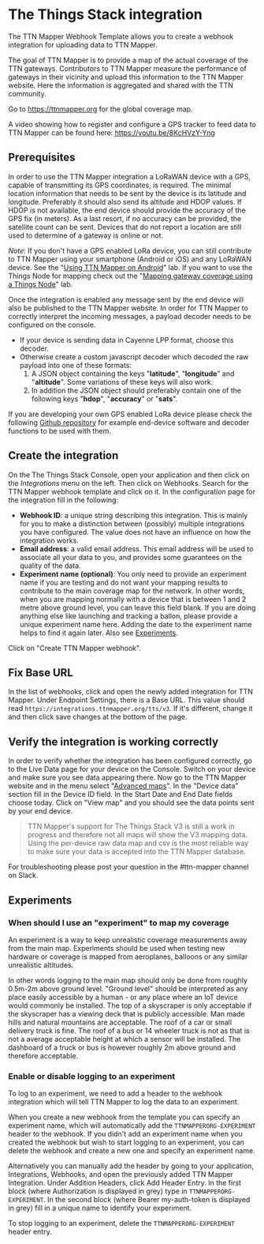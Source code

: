 # The Things Stack integration

The TTN Mapper Webhook Template allows you to create a webhook integration for uploading data to TTN Mapper. 

The goal of TTN Mapper is to provide a map of the actual coverage of the TTN gateways. Contributors to TTN Mapper measure the performance of gateways in their vicinity and upload this information to the TTN Mapper website. Here the information is aggregated and shared with the TTN community.

Go to https://ttnmapper.org for the global coverage map.

A video showing how to register and configure a GPS tracker to feed data to TTN Mapper can be found here: https://youtu.be/8KcHVzY-Yng

## Prerequisites

In order to use the TTN Mapper integration a LoRaWAN device with a GPS, capable of transmitting its GPS coordinates, is required. The minimal location information that needs to be sent by the device is its latitude and longitude. Preferably it should also send its altitude and HDOP values. If HDOP is not available, the end device should provide the accuracy of the GPS fix (in meters). As a last resort, if no accuracy can be provided, the satellite count can be sent. Devices that do not report a location are still used to determine of a gateway is online or not.

*Note*: If you don't have a GPS enabled LoRa device, you can still contribute to TTN Mapper using your smartphone (Android or iOS) and any LoRaWAN device. See the "[Using TTN Mapper on Android](https://www.thethingsnetwork.org/labs/story/using-ttnmapper-on-android)" lab. If you want to use the Things Node for mapping check out the "[Mapping gateway coverage using a Things Node](https://www.thethingsnetwork.org/labs/story/mapping-gateway-coverage-using-a-things-node)" lab.

Once the integration is enabled any message sent by the end device will also be published to the TTN Mapper website. In order for TTN Mapper to correctly interpret the incoming messages, a payload decoder needs to be configured on the console. 
* If your device is sending data in Cayenne LPP format, choose this decoder. 
* Otherwise create a custom javascript decoder which decoded the raw payload into one of these formats:
  1. A JSON object containing the keys "**latitude**", "**longitude**" and "**altitude**". Some variations of these keys will also work. 
  2. In addition the JSON object should preferably contain one of the following keys "**hdop**", "**accuracy**" or "**sats**".

If you are developing your own GPS enabled LoRa device please check the following [Github repository](https://github.com/ttnmapper/gps-node-examples) for example end-device software and decoder functions to be used with them.

## Create the integration

On the The Things Stack Console, open your application and then click on the *Integrations* menu on the left. Then click on Webhooks. Search for the TTN Mapper webhook template and click on it. In the configuration page for the integration fill in the following:

* **Webhook ID**: a unique string describing this integration. This is mainly for you to make a distinction between (possibly) multiple integrations you have configured. The value does not have an influence on how the integration works.
* **Email address**: a valid email address. This email address will be used to associate all your data to you, and provides some guarantees on the quality of the data.
* **Experiment name (optional)**: You only need to provide an experiment name if you are testing and do not want your mapping results to contribute to the main coverage map for the network. In other words, when you are mapping normally with a device that is between 1 and 2 metre above ground level, you can leave this field blank. If you are doing anything else like launching and tracking a ballon, please provide a unique experiment name here. Adding the date to the experiment name helps to find it again later. Also see [Experiments](#experiments).

Click on "Create TTN Mapper webhook".

## Fix Base URL

In the list of webhooks, click and open the newly added integration for TTN Mapper. Under Endpoint Settings, there is a Base URL. This value should read `https://integrations.ttnmapper.org/tts/v3`. If it's different, change it and then click save changes at the bottom of the page.

## Verify the integration is working correctly

In order to verify whether the integration has been configured correctly, go to the Live Data page for your device on the Console. Switch on your device and make sure you see data appearing there. Now go to the TTN Mapper website and in the menu select "[Advanced maps](https://ttnmapper.org/advanced-maps/)". In the "Device data" section fill in the Device ID field. In the Start Date and End Date fields choose today. Click on "View map" and you should see the data points sent by your end device.

> TTN Mapper's support for The Things Stack V3 is still a work in progress and therefore not all maps will show the V3 mapping data. Using the per-device raw data map and csv is the most reliable way to make sure your data is accepted into the TTN Mapper database.

For troubleshooting please post your question in the #ttn-mapper channel on Slack.

## Experiments

### When should I use an "experiment" to map my coverage

An experiment is a way to keep unrealistic coverage measurements away from the main map. Experiments should be used when testing new hardware or coverage is mapped from aeroplanes, balloons or any similar unrealistic altitudes.

In other words logging to the main map should only be done from roughly 0.5m-2m above ground level. "Ground level" should be interpreted as any place easily accessible by a human - or any place where an IoT device would commonly be installed. The top of a skyscraper is only acceptable if the skyscraper has a viewing deck that is publicly accessible. Man made hills and natural mountains are acceptable. The roof of a car or small delivery truck is fine. The roof of a bus or 14 wheeler truck is not as that is not a average acceptable height at which a sensor will be installed. The dashboard of a truck or bus is however roughly 2m above ground and therefore acceptable.


### Enable or disable logging to an experiment

To log to an experiment, we need to add a header to the webhook integration which will tell TTN Mapper to log the data to an experiment.

When you create a new webhook from the template you can specify an experiment name, which will automatically add the `TTNMAPPERORG-EXPERIMENT` header to the webhook. If you didn't add an experiment name when you created the webhook but wish to start logging to an experiment, you can delete the webhook and create a new one and specify an experiment name.

Alternatively you can manually add the header by going to your application, Integrations, Webhooks, and open the previously added TTN Mapper Integration. Under Addition Headers, click Add Header Entry. In the first block (where Authorization is displayed in grey) type in `TTNMAPPERORG-EXPERIMENT`. In the second block (where Bearer my-auth-token is displayed in grey) fill in a unique name to identify your experiment.

To stop logging to an experiment, delete the `TTNMAPPERORG-EXPERIMENT` header entry.
